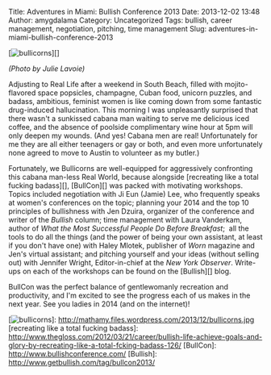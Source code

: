 Title: Adventures in Miami: Bullish Conference 2013
Date: 2013-12-02 13:48
Author: amygdalama
Category: Uncategorized
Tags: bullish, career management, negotiation, pitching, time management
Slug: adventures-in-miami-bullish-conference-2013

[![bullicorns][]][]

*(Photo by Julie Lavoie)*

Adjusting to Real Life after a weekend in South Beach, filled with
mojito-flavored space popsicles, champagne, Cuban food, unicorn puzzles,
and badass, ambitious, feminist women is like coming down from some
fantastic drug-induced hallucination. This morning I was unpleasantly
surprised that there wasn't a sunkissed cabana man waiting to serve me
delicious iced coffee, and the absence of poolside complimentary wine
hour at 5pm will only deepen my wounds. (And yes! Cabana men are
real! Unfortunately for me they are all either teenagers or gay or both,
and even more unfortunately none agreed to move to Austin to volunteer
as my butler.)

Fortunately, we Bullicorns are well-equipped for aggressively
confronting this cabana man-less Real World, because alongside
[recreating like a total fucking badass][], [BullCon][] was packed with
motivating workshops. Topics included negotiation with Ji Eun (Jamie)
Lee, who frequently speaks at women's conferences on the topic; planning
your 2014 and the top 10 principles of bullishness with Jen Dzuira,
organizer of the conference and writer of the *Bullish* column; time
management with Laura Vanderkam, author of *What the Most Successful
People Do Before Breakfast*;  all the tools to do all the things (and
the power of being your own assistant, at least if you don't have one)
with Haley Mlotek, publisher of *Worn* magazine and Jen's virtual
assistant; and pitching yourself and your ideas (without selling out)
with Jennifer Wright, Editor-in-chief at the *New York Observer*.
Write-ups on each of the workshops can be found on the [Bullish][] blog.

BullCon was the perfect balance of gentlewomanly recreation and
productivity, and I'm excited to see the progress each of us makes in
the next year. See you ladies in 2014 (and on the internet)!

  [bullicorns]: http://mathamy.files.wordpress.com/2013/12/bullicorns.jpg?w=300
  [![bullicorns][]]: http://mathamy.files.wordpress.com/2013/12/bullicorns.jpg
  [recreating like a total fucking badass]: http://www.thegloss.com/2012/03/21/career/bullish-life-achieve-goals-and-glory-by-recreating-like-a-total-fcking-badass-126/
  [BullCon]: http://www.bullishconference.com/
  [Bullish]: http://www.getbullish.com/tag/bullcon2013/
